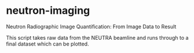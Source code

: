 # neutron-imaging
Neutron Radiographic Image Quantification: From Image Data to Result

This script takes raw data from the NEUTRA beamline and runs through to a final dataset which can be plotted.
